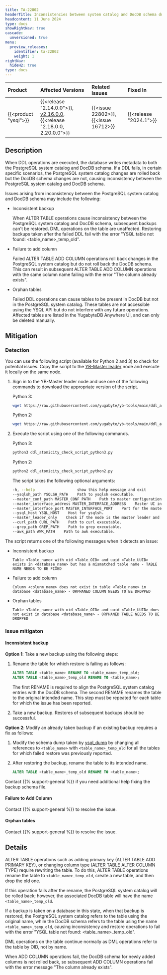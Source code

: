 ```yaml
---
title: TA-22802
headerTitle: Inconsistencies between system catalog and DocDB schema during DDL operations
headcontent: 11 June 2024
type: docs
showRightNav: true
cascade:
  unversioned: true
menu:
  preview_releases:
    identifier: ta-22802
    weight: 1
rightNav:
  hideH2: true
type: docs
---
```


|          Product           |  Affected Versions  |  Related Issues   | Fixed In |
| :------------------------- | :------------------ | :---------------- | :------- |
| {{<product "ysql">}}       | {{<release "2.14.0.0">}}, [v2.16.0.0](/preview/releases/ybdb-releases/end-of-life/v2.16/#v2.16.0.0), {{<release "2.18.0.0, 2.20.0.0">}} | {{<issue 22802>}}, {{<issue 16712>}} | {{<release "2024.1">}}      |

## Description

When DDL operations are executed, the database writes metadata to both the PostgreSQL system catalog and DocDB schema. If a DDL fails, in certain specific scenarios, the PostgreSQL system catalog changes are rolled back but the DocDB schema changes are not, causing inconsistency between the PostgreSQL system catalog and DocDB schema.

Issues arising from inconsistency between the PostgreSQL system catalog and DocDB schema may include the following:

- Inconsistent backup

  When ALTER TABLE operations cause inconsistency between the PostgreSQL system catalog and DocDB schema, subsequent backups can't be restored. DML operations on the table are unaffected. Restoring backups taken after the failed DDL fail with the error "YSQL table not found: <table_name>_temp_old".

- Failure to add column

  Failed ALTER TABLE ADD COLUMN operations roll back changes in the PostgreSQL system catalog but do not roll back the DocDB schema. This can result in subsequent ALTER TABLE ADD COLUMN operations with the same column name failing with the error "The column already exists".

- Orphan tables

  Failed DDL operations can cause tables to be present in DocDB but not in the PostgreSQL system catalog. These tables are not accessible using the YSQL API but do not interfere with any future operations. Affected tables are listed in the YugabyteDB Anywhere UI, and can only be deleted manually.

## Mitigation

### Detection

You can use the following script (available for Python 2 and 3) to check for potential issues. Copy the script to the [YB-Master leader](../../../architecture/yb-master/#table-creation) node and execute it locally on the same node.

1. Sign in to the YB-Master leader node and use one of the following commands to download the appropriate version of the script.

    Python 3:

    ```sh
    wget https://raw.githubusercontent.com/yugabyte/yb-tools/main/ddl_atomicity/ddl_atomicity_check_script_python3.py
    ```

    Python 2:

    ```sh
    wget https://raw.githubusercontent.com/yugabyte/yb-tools/main/ddl_atomicity/ddl_atomicity_check_script_python2.py
    ```

1. Execute the script using one of the following commands.

    Python 3:

    ```python
    python3 ddl_atomicity_check_script_python3.py
    ```

    Python 2:

    ```python
    python2 ddl_atomicity_check_script_python2.py
    ```

    The script takes the following optional arguments:

    ```sh
    -h, --help                   show this help message and exit
    --ysqlsh_path YSQLSH_PATH    Path to ysqlsh executable.
    --master_conf_path MASTER_CONF_PATH    Path to master configuration file.
    --master_interface_address MASTER_INTERFACE_ADDRESS    Master UI interface IP. If not provided, will be read from master_conf_path.
    --master_interface_port MASTER_INTERFACE_PORT    Port for the master UI interface.
    --ysql_host YSQL_HOST    Host for ysqlsh.
    --master_leader_only    Check if the node is the master leader and exit if it is not.
    --curl_path CURL_PATH    Path to curl executable.
    --grep_path GREP_PATH    Path to grep executable.
    --awk_path AWK_PATH    Path to awk executable.
    ```

The script returns one of the following messages when it detects an issue:

- Inconsistent backup

  ```text
  Table <Table_name> with oid <Table_OID> and uuid <Table_UUID> exists in <database_name> but has a mismatched table name - TABLE NAME NEEDS TO BE FIXED
  ```

- Failure to add column

  ```text
  Column <colunm_name> does not exist in table <Table_name> in database <database_name> - ORPHANED COLUMN NEEDS TO BE DROPPED
  ```

- Orphan tables

  ```text
  Table <Table_name> with oid <Table_OID> and uuid <Table_UUID> does not exist in database <database_name> - ORPHANED TABLE NEEDS TO BE DROPPED
  ```

### Issue mitigaton

#### Inconsistent backup

**Option 1**: Take a new backup using the following steps:

1. Rename the table for which restore is failing as follows:

    ```sql
    ALTER TABLE <table_name> RENAME TO <table_name>_temp_old;
    ALTER TABLE <table_name>_temp_old RENAME TO <table_name>;
    ```
    The first RENAME is required to align the PostgreSQL system catalog entries with the DocDB schema. The second RENAME renames the table to the original intended name. This step must be repeated for each table for which the issue has been reported.

1. Take a new backup. Restores of subsequent backups should be successful.

**Option 2**: Modify an already taken backup if an existing backup requires a fix as follows:

1. Modify the schema dump taken by [ysql_dump](../../../admin/ysql-dump/) by changing all references to `<table_name>` with `<table_name>_temp_old` for all the tables for which failed restore was previously reported.

1. After restoring the backup, rename the table to its intended name.

    ```sql
    ALTER TABLE <table_name>_temp_old RENAME TO <table_name>;
    ```

Contact {{% support-general %}} if you need additional help fixing the backup schema file.

#### Failure to Add Column

Contact {{% support-general %}} to resolve the issue.

#### Orphan tables

Contact {{% support-general %}} to resolve the issue.

## Details

ALTER TABLE operations such as adding primary key (ALTER TABLE ADD PRIMARY KEY), or changing column type (ALTER TABLE ALTER COLUMN TYPE) require rewriting the table. To do this, ALTER TABLE operations rename the table to `<table_name>_temp_old`, create a new table, and then drop the old one.

If this operation fails after the rename, the PostgreSQL system catalog will be rolled back; however, the associated DocDB table will have the name `<table_name>_temp_old`.

If a backup is taken on a database in this state, when that backup is restored, the PostgreSQL system catalog refers to the table using the original name, while the DocDB schema refers to the table using the name `<table_name>_temp_old`, causing inconsistency and restore operations to fail with the error "YSQL table not found: <table_name>_temp_old".

DML operations on the table continue normally as DML operations refer to the table by OID, not by name.

When ADD COLUMN operations fail, the DocDB schema for newly added columns is not rolled back, so subsequent ADD COLUMN operations fail with the error message "The column already exists".
